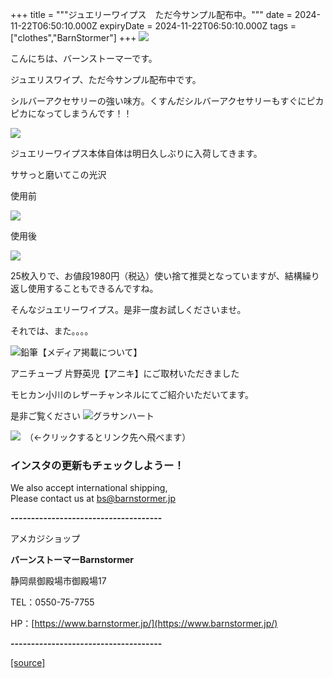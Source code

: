 +++
title = """ジュエリーワイプス　ただ今サンプル配布中。"""
date = 2024-11-22T06:50:10.000Z
expiryDate = 2024-11-22T06:50:10.000Z
tags = ["clothes","BarnStormer"]
+++
[![](https://stat.ameba.jp/user_images/20231023/16/barnstormer-go/b2/03/p/o0420015015354743273.png)](https://ameblo.jp/barnstormer-go/entry-12825670498.html)

こんにちは、バーンストーマーです。

ジュエリスワイプ、ただ今サンプル配布中です。

シルバーアクセサリーの強い味方。くすんだシルバーアクセサリーもすぐにピカピカになってしまうんです！！

[![](https://stat.ameba.jp/user_images/20241122/15/barnstormer-go/e2/3a/j/o0466070015512937755.jpg)](https://stat.ameba.jp/user_images/20241122/15/barnstormer-go/e2/3a/j/o0466070015512937755.jpg)

ジュエリーワイプス本体自体は明日久しぶりに入荷してきます。

ササっと磨いてこの光沢

使用前

[![](https://stat.ameba.jp/user_images/20241122/15/barnstormer-go/e9/c4/j/o4000560715512946739.jpg)](https://stat.ameba.jp/user_images/20241122/15/barnstormer-go/e9/c4/j/o4000560715512946739.jpg)

使用後

[![](https://stat.ameba.jp/user_images/20241122/15/barnstormer-go/97/27/j/o4000512715512946727.jpg)](https://stat.ameba.jp/user_images/20241122/15/barnstormer-go/97/27/j/o4000512715512946727.jpg)

25枚入りで、お値段1980円（税込）使い捨て推奨となっていますが、結構繰り返し使用することもできるんですね。

そんなジュエリーワイプス。是非一度お試しくださいませ。

それでは、また。。。。

![鉛筆](https://stat100.ameba.jp/blog/ucs/img/char/char3/519.png)【メディア掲載について】

アニチューブ 片野英児【アニキ】にご取材いただきました

モヒカン小川のレザーチャンネルにてご紹介いただいてます。

是非ご覧ください ![グラサンハート](https://stat100.ameba.jp/blog/ucs/img/char/char3/148.png)

[![](https://stat.ameba.jp/user_images/20230412/16/barnstormer-go/6a/23/p/o0108010815269242493.png)](https://www.instagram.com/barnstormer_daily/)　（←クリックするとリンク先へ飛べます）

### インスタの更新もチェックしようー！

We also accept international shipping,  
Please contact us at bs@barnstormer.jp

**\-------------------------------------**

アメカジショップ

**バーンストーマーBarnstormer**

静岡県御殿場市御殿場17

TEL：0550-75-7755

HP：[https://www.barnstormer.jp/](https://www.barnstormer.jp/)

**\-------------------------------------**

[[source]](https://ameblo.jp/barnstormer-go/entry-12875954882.html)
